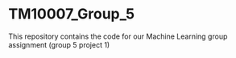 # TM10007_Group_5
This repository contains the code for our Machine Learning group assignment (group 5 project 1) 
